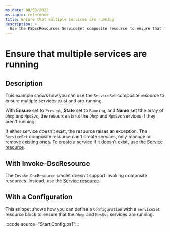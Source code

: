 ```yaml
---
ms.date: 08/08/2022
ms.topic: reference
title: Ensure that multiple services are running
description: >
  Use the PSDscResources ServiceSet composite resource to ensure that multiple services are running.
---
```


# Ensure that multiple services are running

## Description

This example shows how you can use the `ServiceSet` composite resource to ensure multiple services
exist and are running.

With **Ensure** set to `Present`, **State** set to `Running`, and **Name** set tthe array of `Dhcp`
and `MpsSvc`, the resource starts the `Dhcp` and `MpsSvc` services if they aren't running.

If either service doesn't exist, the resource raises an exception. The `ServiceSet` composite
resource can't create services, only manage or remove existing ones. To create a service if it
doesn't exist, use the [Service resource][1].

## With Invoke-DscResource

The `Invoke-DscResource` cmdlet doesn't support invoking composite resources. Instead, use the
[Service resource][1].

## With a Configuration

This snippet shows how you can define a `Configuration` with a `ServiceSet` resource block to ensure
that the `Dhcp` and `MpsSvc` services are running.

:::code source="Start.Config.ps1":::

<!-- Reference Links -->

[1]: ../Service/Service.md
